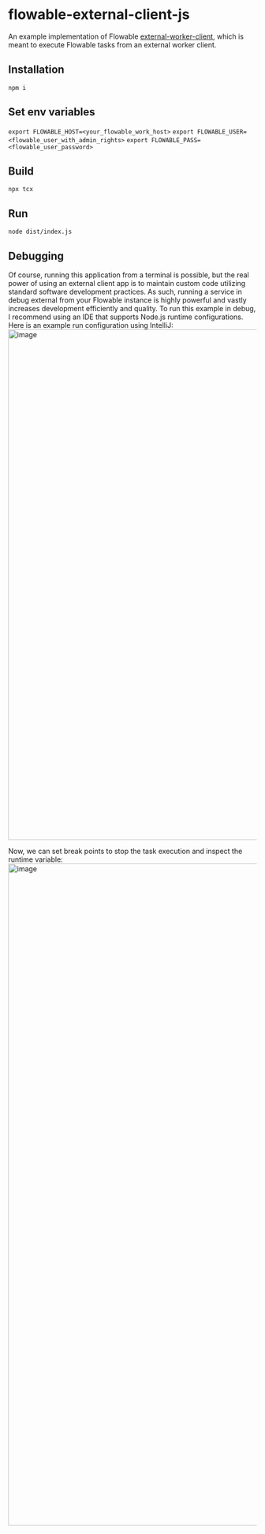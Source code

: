 # flowable-external-client-js
An example implementation of Flowable [external-worker-client](https://www.npmjs.com/package/@flowable-oss/external-worker-client), which is meant to execute Flowable tasks from an external worker client.

## Installation 
`npm i`

## Set env variables
`export FLOWABLE_HOST=<your_flowable_work_host>`
`export FLOWABLE_USER=<flowable_user_with_admin_rights>`
`export FLOWABLE_PASS=<flowable_user_password>`

## Build

`npx tcx`

## Run
`node dist/index.js`

## Debugging
Of course, running this application from a terminal is possible, but the real power of using an external client app is to maintain custom code utilizing standard software development practices. As such, running a service in debug external from your Flowable instance is highly powerful and vastly increases development efficiently and quality. To run this example in debug, I recommend using an IDE that supports Node.js runtime configurations. Here is an example run configuration using IntelliJ:
<img width="1034" alt="image" src="https://github.com/abretz-mimacom/flowable-external-client-js/assets/133235099/775d00ba-2945-48e3-a7f0-8a8e6cad463d">

Now, we can set break points to stop the task execution and inspect the runtime variable:
<img width="1341" alt="image" src="https://github.com/abretz-mimacom/flowable-external-client-js/assets/133235099/4c5b41e5-397c-4a51-a447-ce505112367d">

